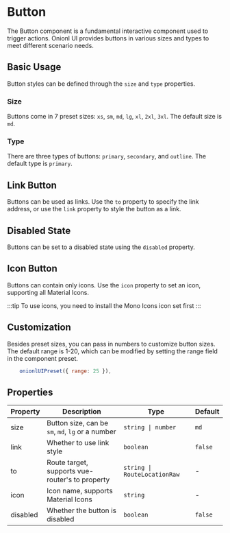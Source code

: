  # Button

The Button component is a fundamental interactive component used to trigger actions. Onionl UI provides buttons in various sizes and types to meet different scenario needs.

## Basic Usage

Button styles can be defined through the `size` and `type` properties.

### Size
Buttons come in 7 preset sizes: `xs`, `sm`, `md`, `lg`, `xl`, `2xl`, `3xl`. The default size is `md`.

<demo github="https://github.com/Onion-L/onionl-ui/tree/main/packages/components/button" vue="../demo/button/size.vue"  />

### Type
There are three types of buttons: `primary`, `secondary`, and `outline`. The default type is `primary`.

<demo github="https://github.com/Onion-L/onionl-ui/tree/main/packages/components/button" vue="../demo/button/basic.vue"  />

## Link Button
Buttons can be used as links. Use the `to` property to specify the link address, or use the `link` property to style the button as a link.

<demo github="https://github.com/Onion-L/onionl-ui/tree/main/packages/components/button" vue="../demo/button/link.vue"  />

## Disabled State
Buttons can be set to a disabled state using the `disabled` property.

<demo github="https://github.com/Onion-L/onionl-ui/tree/main/packages/components/button" vue="../demo/button/disabled.vue"  />

## Icon Button
Buttons can contain only icons. Use the `icon` property to set an icon, supporting all Material Icons.

:::tip
To use icons, you need to install the Mono Icons icon set first
:::
<demo github="https://github.com/Onion-L/onionl-ui/tree/main/packages/components/button" vue="../demo/button/icon.vue"  />

## Customization
Besides preset sizes, you can pass in numbers to customize button sizes. The default range is 1-20, which can be modified by setting the range field in the component preset.
```JavaScript
    onionlUIPreset({ range: 25 }),
```

<demo github="https://github.com/Onion-L/onionl-ui/tree/main/packages/components/button" vue="../demo/button/custom.vue"  />

## Properties

| Property | Description | Type | Default |
| -------- | ----------- | ---- | ------- |
| size | Button size, can be `sm`, `md`, `lg` or a number | `string \| number` | `md` |
| link | Whether to use link style | `boolean` | `false` |
| to | Route target, supports vue-router's to property | `string \| RouteLocationRaw` | - |
| icon | Icon name, supports Material Icons | `string` | - |
| disabled | Whether the button is disabled | `boolean` | `false` |
